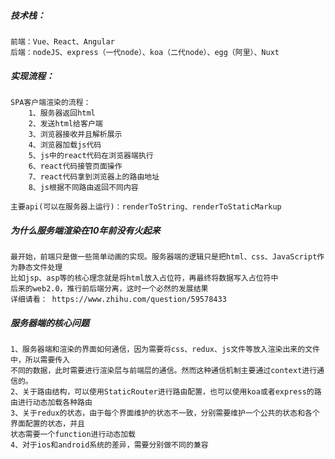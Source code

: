 ##### 技术栈：
    
    前端：Vue、React、Angular
    后端：nodeJS、express（一代node）、koa（二代node）、egg（阿里）、Nuxt
    
##### 实现流程：

    SPA客户端渲染的流程：
        1、服务器返回html
        2、发送html给客户端
        3、浏览器接收并且解析展示
        4、浏览器加载js代码
        5、js中的react代码在浏览器端执行
        6、react代码接管页面操作
        7、react代码拿到浏览器上的路由地址
        8、js根据不同路由返回不同内容
        
    主要api(可以在服务器上运行)：renderToString、renderToStaticMarkup

##### 为什么服务端渲染在10年前没有火起来

    最开始，前端只是做一些简单动画的实现。服务器端的逻辑只是把html、css、JavaScript作为静态文件处理
    比如jsp、asp等的核心理念就是将html放入占位符，再最终将数据写入占位符中
    后来的web2.0，推行前后端分离，这时一个必然的发展结果
    详细请看： https://www.zhihu.com/question/59578433
    
##### 服务器端的核心问题

    1、服务器端和渲染的界面如何通信，因为需要将css、redux、js文件等放入渲染出来的文件中，所以需要传入
    不同的数据，此时需要进行渲染层与前端层的通信。然而这种通信机制主要通过context进行通信的。
    2、关于路由结构，可以使用StaticRouter进行路由配置，也可以使用koa或者express的路由进行动态加载各种路由
    3、关于redux的状态，由于每个界面维护的状态不一致，分别需要维护一个公共的状态和各个界面配置的状态，并且
    状态需要一个function进行动态加载
    4、对于ios和android系统的差异，需要分别做不同的兼容
    

